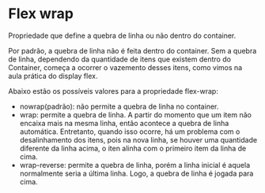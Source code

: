 # Flex wrap

Propriedade que define a quebra de linha ou não dentro do container.

Por padrão, a quebra de linha não é feita dentro do container. Sem a quebra de linha, dependendo da quantidade de itens que existem dentro do Container, começa a ocorrer o vazemento desses itens, como vimos na aula prática do display flex.

Abaixo estão os possíveis valores para a propriedade flex-wrap:

 - nowrap(padrão): não permite a quebra de linha no container.
 - wrap: permite a quebra de linha. A partir do momento que um item não encaixa mais na mesma linha, então acontece a quebra de linha automática. Entretanto, quando isso ocorre, há um problema com o desalinhamento dos itens, pois na nova linha, se houver uma quantidade diferente da linha acima, o iten alinha com o primeiro item da linha de cima.
 - wrap-reverse: permite a quebra de linha, porém a linha inicial é aquela normalmente seria a última linha. Logo, a quebra de linha é jogada para cima.